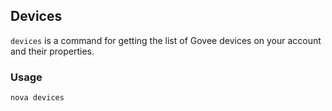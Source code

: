 ## Devices

`devices` is a command for getting the list of Govee devices on your account
and their properties.

### Usage

```sh
nova devices
```
